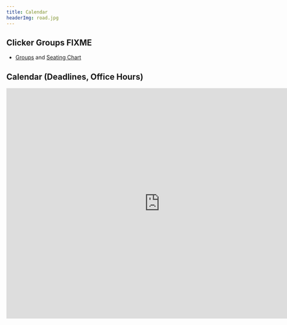 ```yaml
---
title: Calendar 
headerImg: road.jpg 
---
```


## Clicker Groups FIXME 

- [Groups](static/groups.txt) and [Seating Chart](static/groups.pdf)


## Calendar (Deadlines, Office Hours)

<iframe src="https://calendar.google.com/calendar/embed?src=eng.ucsd.edu_8k1sr5f3efqsj3hgp73nj1975s%40group.calendar.google.com"
        style="border: 0" width="800" height="600" frameborder="0" scrolling="no"></iframe>

<!--
<iframe src="https://www.google.com/calendar/embed?src=eng.ucsd.edu_3oebo9qt3ui1p0ucak7jq8icls%40group.calendar.google.com" 
        style="border: 0" width="800" height="600" frameborder="0" scrolling="no"></iframe>
-->


